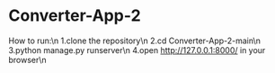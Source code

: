 # Converter-App-2

How to run:\n
1.clone the repository\n
2.cd Converter-App-2-main\n
3.python manage.py runserver\n
4.open http://127.0.0.1:8000/ in your browser\n
